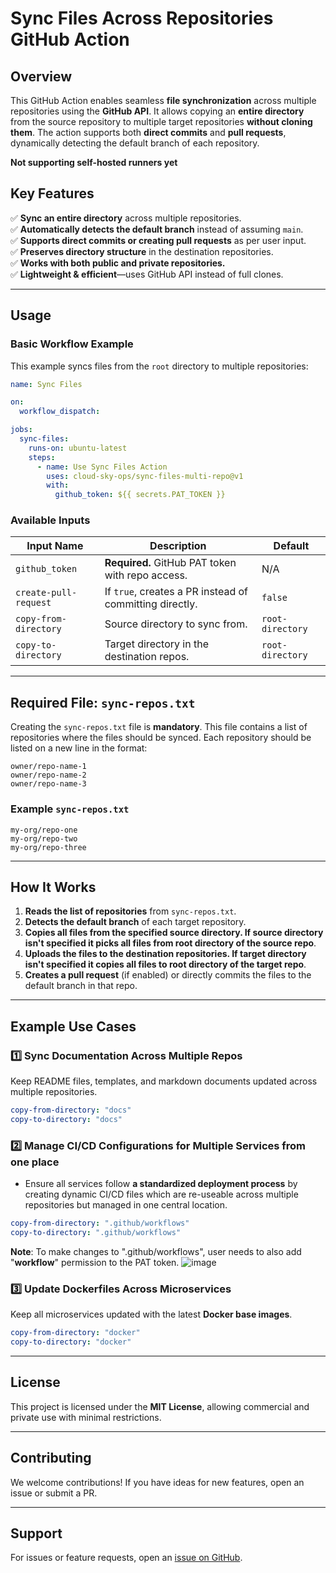 # Sync Files Across Repositories GitHub Action

## Overview
This GitHub Action enables seamless **file synchronization** across multiple repositories using the **GitHub API**. It allows copying an **entire directory** from the source repository to multiple target repositories **without cloning them**. The action supports both **direct commits** and **pull requests**, dynamically detecting the default branch of each repository.

**Not supporting self-hosted runners yet**

## Key Features
✅ **Sync an entire directory** across multiple repositories.  
✅ **Automatically detects the default branch** instead of assuming `main`.  
✅ **Supports direct commits or creating pull requests** as per user input.  
✅ **Preserves directory structure** in the destination repositories.  
✅ **Works with both public and private repositories.**  
✅ **Lightweight & efficient**—uses GitHub API instead of full clones.  

---

## Usage

### **Basic Workflow Example**
This example syncs files from the `root` directory to multiple repositories:

```yaml
name: Sync Files

on:
  workflow_dispatch:

jobs:
  sync-files:
    runs-on: ubuntu-latest
    steps:
      - name: Use Sync Files Action
        uses: cloud-sky-ops/sync-files-multi-repo@v1
        with:
          github_token: ${{ secrets.PAT_TOKEN }}
```

### **Available Inputs**

| Input Name            | Description  | Default |
|----------------------|--------------|---------|
| `github_token` | **Required.** GitHub PAT token with repo access. | N/A |
| `create-pull-request` | If `true`, creates a PR instead of committing directly. | `false` |
| `copy-from-directory` | Source directory to sync from. | `root-directory` |
| `copy-to-directory` | Target directory in the destination repos. | `root-directory` |

---

## **Required File: `sync-repos.txt`**
Creating the `sync-repos.txt` file is **mandatory**. This file contains a list of repositories where the files should be synced. Each repository should be listed on a new line in the format:

```
owner/repo-name-1
owner/repo-name-2
owner/repo-name-3
```

### **Example `sync-repos.txt`**
```
my-org/repo-one
my-org/repo-two
my-org/repo-three
```

---

## How It Works
1. **Reads the list of repositories** from `sync-repos.txt`.
2. **Detects the default branch** of each target repository.
3. **Copies all files from the specified source directory. If source directory isn't specified it picks all files from root directory of the source repo**.
4. **Uploads the files to the destination repositories. If target directory isn't specified it copies all files to root directory of the target repo**.
5. **Creates a pull request** (if enabled) or directly commits the files to the default branch in that repo.

---

## Example Use Cases

### **1️⃣ Sync Documentation Across Multiple Repos**
Keep README files, templates, and markdown documents updated across multiple repositories.
```yaml
copy-from-directory: "docs"
copy-to-directory: "docs"
```

### **2️⃣ Manage CI/CD Configurations for Multiple Services from one place**
- Ensure all services follow **a standardized deployment process** by creating dynamic CI/CD files which are re-useable across multiple repositories but managed in one central location.
```yaml
copy-from-directory: ".github/workflows"
copy-to-directory: ".github/workflows"
```
  **Note**: To make changes to ".github/workflows", user needs to also add "**workflow**" permission to the PAT token.
  ![image](https://github.com/user-attachments/assets/8f6c9a1f-1269-4c47-987a-54c23e675f7e)

### **3️⃣ Update Dockerfiles Across Microservices**
Keep all microservices updated with the latest **Docker base images**.
```yaml
copy-from-directory: "docker"
copy-to-directory: "docker"
```
---

## License
This project is licensed under the **MIT License**, allowing commercial and private use with minimal restrictions.

---

## Contributing
We welcome contributions! If you have ideas for new features, open an issue or submit a PR.

---

## Support
For issues or feature requests, open an [issue on GitHub](https://github.com/my-org/sync-file-action/issues).
